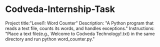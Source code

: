 # Codveda-Internship-Task
Project title:"Level1: Word Counter"
Description: "A Python program that reads a text file, counts its words, and handles exceptions."
Instructions: "Place a text file(e.g., Welcome to Codveda Technology!.txt) in the same directory and run python word_counter.py."
